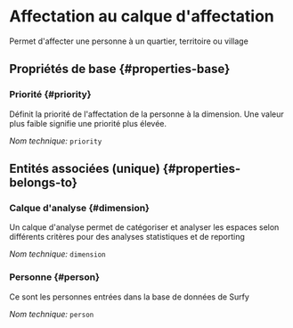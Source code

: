 # Affectation au calque d'affectation
<!--- THIS FILE IS GENERATED PLEASE DO NOT EDIT IT DIRECTLY --->

Permet d'affecter une personne à un quartier, territoire ou village

<OH code="dimensionToPerson"/>






## Propriétés de base {#properties-base}
    
### Priorité {#priority}

Définit la priorité de l'affectation de la personne à la dimension. Une valeur plus faible signifie une priorité plus élevée.

*Nom technique:* ```priority```
<PH code="dimensionToPerson:priority"/>

    

## Entités associées (unique) {#properties-belongs-to}

### Calque d'analyse {#dimension}

Un calque d'analyse permet de catégoriser et analyser les espaces selon différents critères pour des analyses statistiques et de reporting

*Nom technique:* ```dimension```
<PH code="dimensionToPerson:dimension"/>

### Personne {#person}

Ce sont les personnes entrées dans la base de données de Surfy

*Nom technique:* ```person```
<PH code="dimensionToPerson:person"/>





